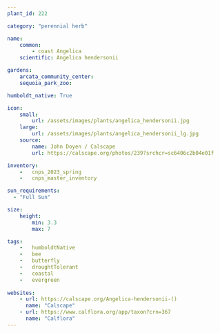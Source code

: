 ```yaml
---
plant_id: 222 

category: "perennial herb"

name: 
    common: 
        - coast Angelica 
    scientific: Angelica hendersonii 

gardens:
    arcata_community_center:
    sequoia_park_zoo:

humboldt_native: True

icon: 
    small: 
        url: /assets/images/plants/angelica_hendersonii.jpg 
    large: 
        url: /assets/images/plants/angelica_hendersonii_lg.jpg 
    source: 
        name: John Doyen / Calscape
        url: https://calscape.org/photos/239?srchcr=sc6406c2b04e01f 

inventory: 
    -   cnps_2023_spring
    -   cnps_master_inventory

sun_requirements:
  - "Full Sun"

size:
    height: 
        min: 3.3
        max: 7

tags:  
    -   humboldtNative
    -   bee
    -   butterfly
    -   droughtTolerant
    -   coastal
    -   evergreen
 
websites:
    - url: https://calscape.org/Angelica-hendersonii-() 
      name: "Calscape"
    - url: https://www.calflora.org/app/taxon?crn=367 
      name: "Calflora"
---
```









